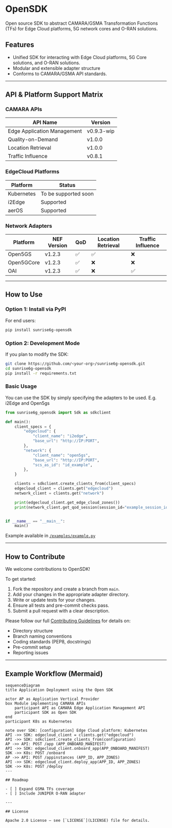 # OpenSDK

Open source SDK to abstract CAMARA/GSMA Transformation Functions (TFs) for Edge Cloud platforms, 5G network cores and O-RAN solutions.

## Features

- Unified SDK for interacting with Edge Cloud platforms, 5G Core solutions, and O-RAN solutions.
- Modular and extensible adapter structure
- Conforms to CAMARA/GSMA API standards.

---

## API & Platform Support Matrix

### CAMARA APIs

| API Name             | Version      |
|----------------------|--------------|
| Edge Application Management            | v0.9.3-wip   |
| Quality-on-Demand    | v1.0.0       |
| Location Retrieval   | v1.0.0       |
| Traffic Influence    | v0.8.1       |

### EdgeCloud Platforms

| Platform   | Status     |
|------------|------------|
| Kubernetes | To be supported soon |
| i2Edge     | Supported  |
| aerOS      | Supported  |

### Network Adapters

| Platform     | NEF Version | QoD | Location Retrieval | Traffic Influence |
|--------------|-------------|-----|---------------------|--------------------|
| Open5GS      | v1.2.3      | ✅  | ✅                  | ❌                 |
| Open5GCore   | v1.2.3      | ✅  | ❌                  | ❌                 |
| OAI          | v1.2.3      | ✅  | ❌                  | ✅                 |

---

## How to Use

### Option 1: Install via PyPI

For end users:

```bash
pip install sunrise6g-opensdk
```

### Option 2: Development Mode

If you plan to modify the SDK:

```bash
git clone https://github.com/<your-org>/sunrise6g-opensdk.git
cd sunrise6g-opensdk
pip install -r requirements.txt
```

### Basic Usage

You can use the SDK by simply specifying the adapters to be used. E.g. i2Edge and Open5gs

```python
from sunrise6g_opensdk import Sdk as sdkclient

def main():
    client_specs = {
        "edgecloud": {
            "client_name": "i2edge",
            "base_url": "http://IP:PORT",
        },
        "network": {
            "client_name": "open5gs",
            "base_url": "http://IP:PORT",
            "scs_as_id": "id_example",
        },
    }

    clients = sdkclient.create_clients_from(client_specs)
    edgecloud_client = clients.get("edgecloud")
    network_client = clients.get("network")

    print(edgecloud_client.get_edge_cloud_zones())
    print(network_client.get_qod_session(session_id="example_session_id"))


if __name__ == "__main__":
    main()
```

Example available in [`/examples/example.py`](examples/example.py)

---

## How to Contribute

We welcome contributions to OpenSDK!

To get started:

1. Fork the repository and create a branch from `main`.
2. Add your changes in the appropriate adapter directory.
3. Write or update tests for your changes.
4. Ensure all tests and pre-commit checks pass.
5. Submit a pull request with a clear description.

Please follow our full [Contributing Guidelines](docs/CONTRIBUTING.md) for details on:
- Directory structure
- Branch naming conventions
- Coding standards (PEP8, docstrings)
- Pre-commit setup
- Reporting issues

---

## Example Workflow (Mermaid)

```mermaid
sequenceDiagram
title Application Deployment using the Open SDK

actor AP as Application Vertical Provider
box Module implementing CAMARA APIs
    participant API as CAMARA Edge Application Management API
    participant SDK as Open SDK
end
participant K8s as Kubernetes

note over SDK: [configuration] Edge Cloud platform: Kubernetes
API ->> SDK: edgecloud_client = clients.get("edgecloud")
API ->> SDK: sdkclient.create_clients_from(configuration)
AP ->> API: POST /app (APP_ONBOARD_MANIFEST)
API ->> SDK: edgecloud_client.onboard_app(APP_ONBOARD_MANIFEST)
SDK ->> K8s: POST /onboard
AP ->> API: POST /appinstances (APP_ID, APP_ZONES)
API ->> SDK: edgecloud_client.deploy_app(APP_ID, APP_ZONES)
SDK ->> K8s: POST /deploy
---

## Roadmap

- [ ] Expand GSMA TFs coverage
- [ ] Include JUNIPER O-RAN adapter

---

## License

Apache 2.0 License – see [`LICENSE`](LICENSE) file for details.
